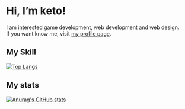 # Hi, I’m keto!

I am interested game development, web development and web design.<br />
If you want know me, visit [my profile page](https://keto21.f5.si/).

## My Skill
[![Top Langs](https://github-readme-stats.vercel.app/api/top-langs/?username=keto21f5si&layout=compact&theme=onedark)](https://github.com/anuraghazra/github-readme-stats)

## My stats
[![Anurag's GitHub stats](https://github-readme-stats.vercel.app/api?username=keto21f5si&theme=onedark)](https://github.com/anuraghazra/github-readme-stats)

